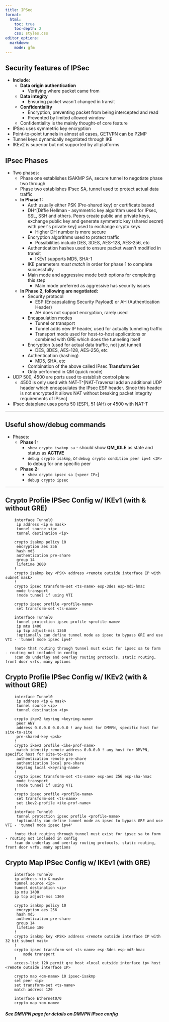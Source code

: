 ```yaml
---
title: IPSec
format:
  html:
    toc: true
    toc-depth: 2
    css: styles.css
editor_options:
  markdown:
    mode: gfm
---
```


## Security features of IPSec
- **Include:**
	- **Data origin authentication**
		- Verifying where packet came from
	- **Data integity**
		- Ensuring packet wasn't changed in transit
	- **Confidentiality**
		- Encryption, preventing packet from being intercepted and read
		- Prevented by limited allowed window
	- Confidentiality is the mainly thought-of core feature
- IPSec uses symmetric key encryption
- Point-to-point tunnels in almost all cases, GETVPN can be P2MP
- Tunnel keys dynamically negotiated through IKE
- IKEv2 is superior but not supported by all platforms

## IPsec Phases
- Two phases:
	- Phase one establishes ISAKMP SA, secure tunnel to negotiate phase two through
	- Phase two establishes IPsec SA, tunnel used to protect actual data traffic
	- **In Phase 1:**
		- Auth usually either PSK (Pre-shared key) or certificate based
		- DH^[Diffie Hellman - asymmetric key algorithm used for IPsec, SSL, SSH and others. Peers create public and private keys, exchange public key and generate symmetric key (shared secret) with peer's private key] used to exchange crypto keys
			- Higher DH number is more secure
		- Encryption algorithms used to protect traffic
			- Possibilities include DES, 3DES, AES-128, AES-256, etc
		- Authentication hashes used to ensure packet wasn't modified in transit
			- IKEv1 supports MD5, SHA-1
		- IKE parameters *must match* in order for phase 1 to complete successfully
		- Main mode and aggressive mode both options for completing this step
			- Main mode preferred as aggressive has security issues
	- **In Phase 2, following are negotiated:**
		- Security protocol
			- ESP (Encapsulating Security Payload) or AH (Authentication Header)
			- AH does not support encryption, rarely used
		- Encapsulation modes
			- Tunnel or transport
			- Tunnel adds new IP header, used for actually tunneling traffic
			- Transport mode used for host-to-host applications or combined with GRE which does the tunneling itself
		- Encryption (used for actual data traffic, not just tunnel)
			- DES, 3DES, AES-128, AES-256, etc
		- Authentication (hashing)
			- MD5, SHA, etc
		- Combination of the above called IPsec **Transform Set**
		- Only performed in QM (quick mode)
- UDP 500, 4500 are ports used to establish control plane
	- 4500 is only used with NAT-T^[NAT-Traversal add an additional UDP header which encapsulates the IPsec ESP header. Since this header is not encrypted it allows NAT without breaking packet integrity requirements of IPsec]
- IPsec dataplane uses ports 50 (ESP), 51 (AH) or 4500 with NAT-T

---

## Useful show/debug commands
- Phases:
	- **Phase 1:**
		- `show crypto isakmp sa` - should show **QM_IDLE** as state and status as **ACTIVE**
		- `debug crypto isakmp`, or `debug crypto condition peer ipv4 <IP>` to debug for one specific peer
	- **Phase 2:**
		- `show crypto ipsec sa [<peer IP>`]
		- `debug crypto ipsec`
		
---

## Crypto Profile IPSec Config w/ IKEv1 (with & without GRE)
```   
    interface Tunnel0  
	 ip address <ip & mask>
	 tunnel source <ip>
	 tunnel destination <ip>
      
    crypto isakmp policy 10
	 encryption aes 256
	 hash md5
	 authentication pre-share
	 group 14
	 lifetime 3600 
    !
    crypto isakmp key <PSK> address <remote outside interface IP with subnet mask>
    !
    crypto ipsec transform-set <ts-name> esp-3des esp-md5-hmac
	 mode transport
	 !mode tunnel if using VTI
	
	crypto ipsec profile <profile-name>
	 set transform-set <ts-name>
      
    interface Tunnel0
	 tunnel protection ipsec profile <profile-name>
	 ip mtu 1400
	 ip tcp adjust-mss 1360
	 !optionally can define tunnel mode as ipsec to bypass GRE and use VTI - 'tunnel mode ipsec ipv4'
	
	!note that routing through tunnel must exist for ipsec sa to form - routing not included in config
	!can do underlay and overlay routing protocols, static routing, front door vrfs, many options
```

## Crypto Profile IPSec Config w/ IKEv2 (with & without GRE)
```   
    interface Tunnel0  
	 ip address <ip & mask>
	 tunnel source <ip>
	 tunnel destination <ip>
      
	crypto ikev2 keyring <keyring-name>
	 peer ANY
	 address 0.0.0.0 0.0.0.0 ! any host for DMVPN, specific host for site-to-site
	 pre-shared-key <psk>
	!
	crypto ikev2 profile <ike-prof-name>
	 match identity remote address 0.0.0.0 ! any host for DMVPN, specific host for site-to-site
	 authentication remote pre-share
	 authentication local pre-share
	 keyring local <keyring-name>
	!
	crypto ipsec transform-set <ts-name> esp-aes 256 esp-sha-hmac
	 mode transport
	 !mode tunnel if using VTI
	!
	crypto ipsec profile <profile-name>
	 set transform-set <ts-name>
	 set ikev2-profile <ike-prof-name>
	!
    interface Tunnel0
	 tunnel protection ipsec profile <profile-name>
	 !optionally can define tunnel mode as ipsec to bypass GRE and use VTI - 'tunnel mode ipsec ipv4'
	
	!note that routing through tunnel must exist for ipsec sa to form - routing not included in config
	!can do underlay and overlay routing protocols, static routing, front door vrfs, many options
```

## Crypto Map IPSec Config w/ IKEv1 (with GRE)
```   
    interface Tunnel0  
    ip address <ip & mask>
    tunnel source <ip>
    tunnel destination <ip>
    ip mtu 1400
    ip tcp adjust-mss 1360
      
    crypto isakmp policy 10
	 encryption aes 256
	 hash md5
	 authentication pre-share
	 group 14
	 lifetime 180 
    !
    crypto isakmp key <PSK> address <remote outside interface IP with 32 bit subnet mask>
    !
    crypto ipsec transform-set <ts-name> esp-3des esp-md5-hmac
	    mode transport
    !
    access-list 120 permit gre host <local outside interface ip> host <remote outside interface IP>
      
    crypto map <cm-name> 10 ipsec-isakmp   
    set peer <ip>
    set transform-set <ts-name> 
    match address 120  
      
    interface Ethernet0/0   
    crypto map <cm-name>
```

##### See DMVPN page for details on DMVPN IPsec config